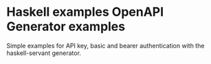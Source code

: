 # Haskell examples OpenAPI Generator examples

Simple examples for API key, basic and bearer authentication
with the haskell-servant generator.
